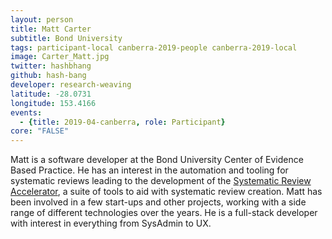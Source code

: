 ```yaml
---
layout: person
title: Matt Carter
subtitle: Bond University
tags: participant-local canberra-2019-people canberra-2019-local
image: Carter_Matt.jpg
twitter: hashbhang
github: hash-bang
developer: research-weaving
latitude: -28.0731
longitude: 153.4166
events:
  - {title: 2019-04-canberra, role: Participant}
core: "FALSE"
---
```

Matt is a software developer at the Bond University Center of Evidence Based Practice. He has an interest in the automation and tooling for systematic reviews leading to the development of the [Systematic Review Accelerator](http://crebp-sra.com), a suite of tools to aid with systematic review creation. Matt has been involved in a few start-ups and other projects, working with a side range of different technologies over the years.  He is a full-stack developer with interest in everything from SysAdmin to UX.
